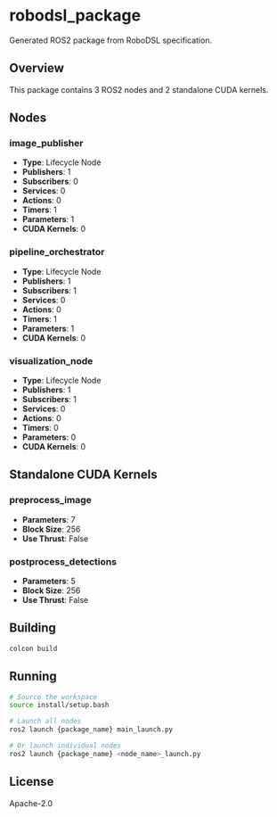# robodsl_package

Generated ROS2 package from RoboDSL specification.

## Overview

This package contains 3 ROS2 nodes and 2 standalone CUDA kernels.

## Nodes

### image_publisher

- **Type**: Lifecycle Node
- **Publishers**: 1
- **Subscribers**: 0
- **Services**: 0
- **Actions**: 0
- **Timers**: 1
- **Parameters**: 1
- **CUDA Kernels**: 0

### pipeline_orchestrator

- **Type**: Lifecycle Node
- **Publishers**: 1
- **Subscribers**: 1
- **Services**: 0
- **Actions**: 0
- **Timers**: 1
- **Parameters**: 1
- **CUDA Kernels**: 0

### visualization_node

- **Type**: Lifecycle Node
- **Publishers**: 1
- **Subscribers**: 1
- **Services**: 0
- **Actions**: 0
- **Timers**: 0
- **Parameters**: 0
- **CUDA Kernels**: 0

## Standalone CUDA Kernels

### preprocess_image

- **Parameters**: 7
- **Block Size**: 256
- **Use Thrust**: False

### postprocess_detections

- **Parameters**: 5
- **Block Size**: 256
- **Use Thrust**: False

## Building

```bash
colcon build
```

## Running

```bash
# Source the workspace
source install/setup.bash

# Launch all nodes
ros2 launch {package_name} main_launch.py

# Or launch individual nodes
ros2 launch {package_name} <node_name>_launch.py
```

## License

Apache-2.0
